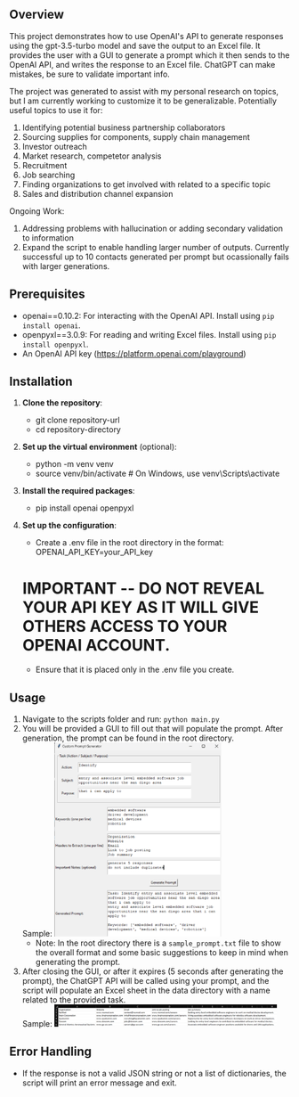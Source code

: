 ## Overview
This project demonstrates how to use OpenAI's API to generate responses using the gpt-3.5-turbo model and save the output to an Excel file. It provides the user with a GUI to generate a prompt which it then sends to the OpenAI API, and writes the response to an Excel file. ChatGPT can make mistakes, be sure to validate important info. 

The project was generated to assist with my personal research on topics, but I am currently working to customize it to be generalizable. Potentially useful topics to use it for:
1. Identifying potential business partnership collaborators
2. Sourcing supplies for components, supply chain management
3. Investor outreach
4. Market research, competetor analysis
5. Recruitment
6. Job searching
7. Finding organizations to get involved with related to a specific topic
8. Sales and distribution channel expansion

Ongoing Work:
1. Addressing problems with hallucination or adding secondary validation to information
2. Expand the script to enable handling larger number of outputs. Currently successful up to 10 contacts generated per prompt but ocassionally fails with larger generations.

## Prerequisites
- openai==0.10.2: For interacting with the OpenAI API. Install using `pip install openai`.
- openpyxl==3.0.9: For reading and writing Excel files. Install using `pip install openpyxl`.
- An OpenAI API key (https://platform.openai.com/playground)

## Installation

1. **Clone the repository**:
   - git clone repository-url
   - cd repository-directory
   
2. **Set up the virtual environment** (optional):
   - python -m venv venv
   - source venv/bin/activate  # On Windows, use venv\\Scripts\\activate
   
3. **Install the required packages**:
   - pip install openai openpyxl
   
4. **Set up the configuration**:
   - Create a .env file in the root directory in the format: OPENAI_API_KEY=your_API_key
   # IMPORTANT -- DO NOT REVEAL YOUR API KEY AS IT WILL GIVE OTHERS ACCESS TO YOUR OPENAI ACCOUNT. 
   - Ensure that it is placed only in the .env file you create.

## Usage
1. Navigate to the scripts folder and run: `python main.py`
2. You will be provided a GUI to fill out that will populate the prompt. After generation, the prompt can be found in the root directory.
   <br>Sample: <img src="images/sample_prompt_embedded_software.png" alt="Sample Prompt for Embedded Software" width="300"/>
   - Note: In the root directory there is a `sample_prompt.txt` file to show the overall format and some basic suggestions to keep in mind when generating the prompt.
3. After closing the GUI, or after it expires (5 seconds after generating the prompt), the ChatGPT API will be called using your prompt, and the script will populate an Excel sheet in the data directory with a name related to the provided task.
   <br>Sample: <img src="images/embedded_software_job_output.png" alt="Sample Prompt for Embedded Software Output" width="400"/>

## Error Handling
- If the response is not a valid JSON string or not a list of dictionaries, the script will print an error message and exit.
